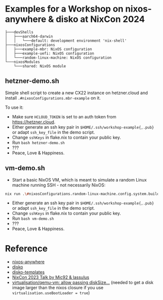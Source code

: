 # Examples for a Workshop on nixos-anywhere & disko at NixCon 2024

``` text
├───devShells
│   ├───aarch64-darwin
│   │   └───default: development environment 'nix-shell'
├───nixosConfigurations
│   ├───example-mbr: NixOS configuration
│   ├───example-uefi: NixOS configuration
│   └───random-linux-machine: NixOS configuration
└───nixosModules
    └───shared: NixOS module
```

## hetzner-demo.sh

Simple shell script to create a new CX22 instance on hetzner.cloud and install
`.#nixosConfigurations.mbr-example` on it.

To use it:

* Make sure `HCLOUD_TOKEN` is set to an auth token from https://hetzner.cloud.
* Either generate an ssh key pair in `$HOME/.ssh/workshop-example{,.pub}` or adapt `ssh_key_file` in the demo script.
* Change `sshKeys` in flake.nix to contain your public key.
* Run `bash hetzner-demo.sh`
* ???
* Peace, Love & Happiness.

## vm-demo.sh

* Start a basic NixOS VM, which is meant to simulate a random Linux machine running SSH - not necessarily NixOS:

``` sh
nix run .\#nixosConfigurations.random-linux-machine.config.system.build.vm
```

* Either generate an ssh key pair in `$HOME/.ssh/workshop-example{,.pub}` or adapt `ssh_key_file` in the demo script.
* Change `sshKeys` in flake.nix to contain your public key.
* Run `bash vm-demo.sh`
* ???
* Peace, Love & Happiness.


# Reference

* [nixos-anywhere](https://github.com/nix-community/nixos-anywhere)
* [disko](https://github.com/nix-community/disko)
* [disko-templates](https://github.com/nix-community/disko-templates)
* [NixCon 2023 Talk by Mic92 & lassulus](https://media.ccc.de/v/nixcon-2023-35975-disko-and-nixos-anywhere-declarative-and-remote-installation-of-nixos)
* [virtualisation/qemu-vm: allow passing diskSize...](https://github.com/NixOS/nixpkgs/pull/349624)
  (needed to get a disk image larger than the nixos closure if you use `virtualisation.useBootLoader = true`)
